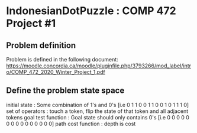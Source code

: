 # IndonesianDotPuzzle : COMP 472 Project #1

## Problem definition
Problem is defined in the following document: https://moodle.concordia.ca/moodle/pluginfile.php/3793266/mod_label/intro/COMP_472_2020_Winter_Project_1.pdf
## Define the problem state space
initial state       : Some combination of 1's and 0's [i.e 0 1 1 0 0 1 1 0 0 1 0 1 1 1 0]
set of operators    : touch a token, flip the state of that token and all adjacent tokens
goal test function  : Goal state should only contains 0's [i.e 0 0 0 0 0 0 0 0 0 0 0 0 0 0 0]
path cost function  : depth is cost
